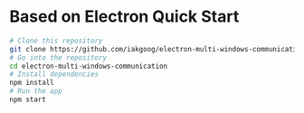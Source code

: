 # Based on Electron Quick Start

```bash
# Clone this repository
git clone https://github.com/iakgoog/electron-multi-windows-communication
# Go into the repository
cd electron-multi-windows-communication
# Install dependencies
npm install
# Run the app
npm start
```